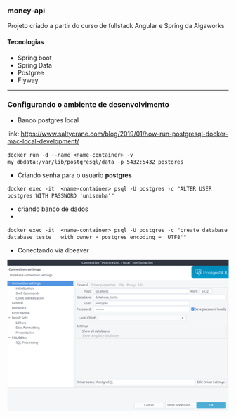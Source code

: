 ### money-api

Projeto criado a partir do curso de fullstack Angular e Spring da Algaworks


#### Tecnologias
- Spring boot
- Spring Data
- Postgree
- Flyway


----

### Configurando o ambiente de desenvolvimento

- Banco postgres local 

link: https://www.saltycrane.com/blog/2019/01/how-run-postgresql-docker-mac-local-development/

```shell
docker run -d --name <name-container> -v my_dbdata:/var/lib/postgresql/data -p 5432:5432 postgres
```
- Criando senha para o usuario **postgres**

```shell
docker exec -it  <name-container> psql -U postgres -c "ALTER USER postgres WITH PASSWORD 'unisenha'"
```
- criando banco de dados
- 

```plsql
docker exec -it  <name-container> psql -U postgres -c "create database database_teste 	with owner = postgres encoding = 'UTF8'"
```

- Conectando via dbeaver

![Conectando.png](images/dbeaver.png)

